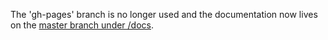 The 'gh-pages' branch is no longer used and the documentation now lives on
the [master branch under /docs](https://github.com/grantm/jquery-title-sequence/tree/master/docs).
